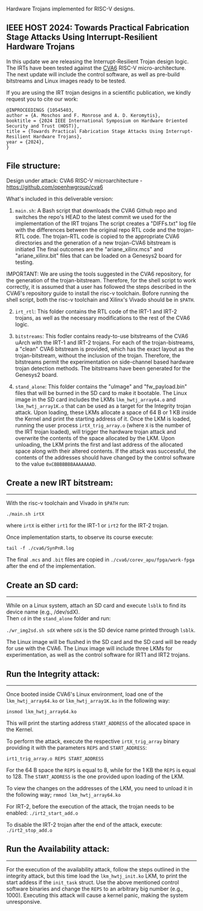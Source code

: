 Hardware Trojans implemented for RISC-V designs.

## IEEE HOST 2024: Towards Practical Fabrication Stage Attacks Using Interrupt-Resilient Hardware Trojans
In this update we are releasing the Interrupt-Resilient Trojan design logic.
The IRTs have been tested against the [CVA6](https://github.com/openhwgroup/cva6) RISC-V micro-architecture.
The next update will include the control software, as well as pre-build bitstreams and Linux images ready to be tested.

If you are using the IRT trojan designs in a scientific publication, we kindly request you to cite our work:

```
@INPROCEEDINGS {10545403,
author = {A. Moschos and F. Monrose and A. D. Keromytis},
booktitle = {2024 IEEE International Symposium on Hardware Oriented Security and Trust (HOST)},
title = {Towards Practical Fabrication Stage Attacks Using Interrupt-Resilient Hardware Trojans},
year = {2024},
}

```

## File structure:
Design under attack: CVA6 RISC-V microarchitecture - https://github.com/openhwgroup/cva6

What's included in this deliverable version:

1) `main.sh`: A Bash script that downloads the CVA6 Github repo and switches the repo's HEAD to the latest commit we used for the implementation of the IRT trojans 
The script creates a "DIFFs.txt" log file with the differences between the original repo RTL code and the trojan-RTL code.
The trojan-RTL code is copied to the appropriate CVA6 directories and the generation of a new trojan-CVA6 bitstream is initiated 
The final outcomes are the "ariane_xilinx.mcs" and "ariane_xilinx.bit" files that can be loaded on a Genesys2 board for testing.

IMPORTANT: We are using the tools suggested in the CVA6 repository, for the generation of the trojan-bitstream.
Therefore, for the shell script to work correctly, it is assumed that a user has followed the steps described in the CVA6's repository guide to install the risc-v toolchain.
Bofore running the shell script, both the risc-v toolchain and Xilinx's Vivado should be in `$PATH`.

2) `irt_rtl`: This folder contains the RTL code of the IRT-1 and IRT-2 trojans, as well as the necessary modifications to the rest of the CVA6 logic.  

3) `bitstreams`: This fodler contains ready-to-use bitstreams of the CVA6 uArch with the IRT-1 and IRT-2 trojans.
For each of the trojan-bistreams, a "clean" CVA6 bitstream is provided, which has the exact layout as the trojan-bitstream, without the inclusion of the trojan.
Therefore, the bitstreams permit the experimentation on side-channel based hardware trojan detection methods.
The bitstreams have been generated for the Genesys2 board.

4) `stand_alone`: This folder contains the "uImage" and "fw_payload.bin" files that will be burned in the SD card to make it bootable.
The Linux image in the SD card includes the LKMs `lkm_hwtj_array64.o` and `lkm_hwtj_array1K.o` that can be used as a target for the Integrity trojan attack.
Upon loading, these LKMs allocate a space of 64 B or 1 KB inside the Kernel and print the starting address of it.
Once the LKM is loaded, running the user process `irtX_trig_array.o` (where `X` is the number of the IRT trojan loaded), will trigger the hardware trojan attack and overwrite the contents of the space allocated by the LKM.
Upon unloading, the LKM prints the first and last address of the allocated space along with their altered contents.
If the attack was successful, the contents of the addresses should have changed by the control software to the value `0xCBBBBBBBAAAAAAAD`.

## Create a new IRT bitstream:
----------

With the risc-v toolchain and Vivado in `$PATH` run:

`./main.sh irtX`

where `irtX` is either `irt1` for the IRT-1 or `irt2` for the IRT-2 trojan. 

Once implementation starts, to observe its course execute:

`tail -f ./cva6/SynPnR.log`

The final `.mcs` and `.bit` files are copied in `./cva6/corev_apu/fpga/work-fpga` after the end of the implementation.

## Create an SD card:
----------

While on a Linux system, attach an SD card and execute `lsblk` to find its device name (e.g., /dev/sdX).  
Then `cd` in the `stand_alone` folder and run:

`./wr_img2sd.sh sdX` 
where `sdX` is the SD device name printed through `lsblk`.

The Linux image will be flushed in the SD card and the SD card will be ready for use with the CVA6.
The Linux image will include three LKMs for experimentation, as well as the control software for IRT1 and IRT2 trojans.

## Run the Integrity attack:
----------
Once booted inside CVA6's Linux environment, load one of the `lkm_hwtj_array64.ko` or `lkm_hwtj_array1K.ko` in the following way:

`insmod lkm_hwtj_array64.ko`

This will print the starting address `START_ADDRESS` of the allocated space in the Kernel.

To perform the attack, execute the respective `irtX_trig_array` binary providing it with the parameters `REPS` and `START_ADDRESS`:

`irt1_trig_array.o REPS START_ADDRESS`

For the 64 B space the `REPS` is equal to 8, while for the 1 KB the `REPS` is equal to 128.
The `START_ADDRESS` is the one provided upon loading of the LKM.

To view the changes on the addresses of the LKM, you need to unload it in the following way;
`rmmod lkm_hwtj_array64.ko`

For IRT-2, before the execution of the attack, the trojan needs to be enabled:
`./irt2_start_add.o`

To disable the IRT-2 trojan after the end of the attack, execute:
`./irt2_stop_add.o`

## Run the Availability attack:
----------
For the execution of the availability attack, follow the steps outlined in the integrity attack, but this time load the `lkm_hwtj_init.ko` LKM, to print the start addess if the `init_task` struct.
Use the above mentioned control software binaries and change the `REPS` to an arbitrary big number (e.g., 1000).
Executing this attack  will cause a kernel panic, making the system unresponsive.

